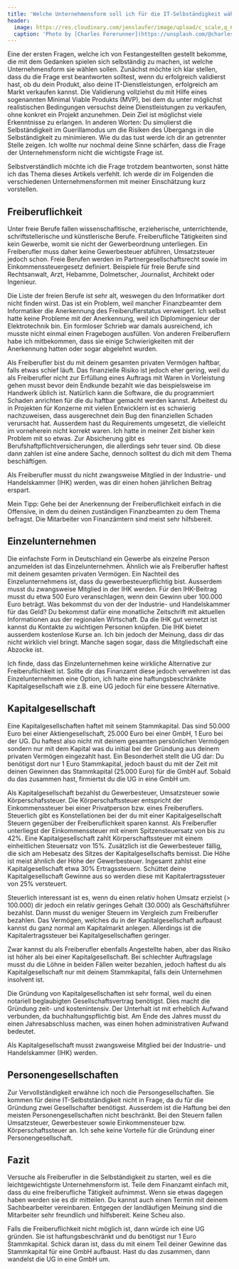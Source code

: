 ```yaml
---
title: 'Welche Unternehmensform soll ich für die IT-Selbständigkeit wählen?'
header:
  image: https://res.cloudinary.com/jenslaufer/image/upload/c_scale,q_65,w_800/v1615277448/charles-forerunner-3fPXt37X6UQ-unsplash.jpg
  caption: 'Photo by [Charles Forerunner](https://unsplash.com/@charles_forerunner?utm_source=unsplash&amp;utm_medium=referral&amp;utm_content=creditCopyText) [**Unsplash**](https://unsplash.com/s/photos/corporate?utm_source=unsplash&amp;utm_medium=referral&amp;utm_content=creditCopyText)'
---
```


Eine der ersten Fragen, welche ich von Festangestellten gestellt bekomme, die mit dem Gedanken spielen sich selbständig zu machen, ist welche Unternehmensform sie wählen sollen. Zunächst möchte ich klar stellen, dass du die Frage erst beantworten solltest, wenn du erfolgreich validierst hast, ob du dein Produkt, also deine IT-Dienstleistungen, erfolgreich am Markt verkaufen kannst. Die Validierung vollziehst du mit Hilfe eines sogenannten Minimal Viable Produkts (MVP), bei dem du unter möglichst realistischen Bedingungen versuchst deine Dienstleistungen zu verkaufen, ohne konkret ein Projekt anzunehmen. Dein Ziel ist möglichst viele Erkenntnisse zu erlangen. In anderen Worten: Du simulierst die Selbständigkeit im Guerillamodus um die Risiken des Übergangs in die Selbständigkeit zu minimieren. Wie du das tust werde ich dir an getrennter Stelle zeigen. Ich wollte nur nochmal deine Sinne schärfen, dass die Frage der Unternehmensform nicht die wichtigste Frage ist.

Selbstverständlich möchte ich die Frage trotzdem beantworten, sonst hätte ich das Thema dieses Artikels verfehlt. Ich werde dir im Folgenden die verschiedenen Unternehmensformen mit meiner Einschätzung kurz vorstellen.

## Freiberuflichkeit

Unter freie Berufe fallen wissenschafltische, erzieherische, unterrichtende, schriftstellerische und künstlerische Berufe. Freiberufliche Tätigkeiten sind kein Gewerbe, womit sie nicht der Gewerbeordnung unterliegen. Ein Freiberufler muss daher keine Gewerbesteuer abführen, Umsatzsteuer jedoch schon. Freie Berufen werden im Partnergesellschaftsrecht sowie im Einkommenssteuergesetz definiert. Beispiele für freie Berufe sind Rechtsanwalt, Arzt, Hebamme, Dolmetscher, Journalist, Architekt oder Ingenieur.

Die Liste der freien Berufe ist sehr alt, weswegen du den Informatiker dort nicht finden wirst. Das ist ein Problem, weil mancher Finanzbeamter dem Informatiker die Anerkennung des Freiberuflerstatus verweigert. Ich selbst hatte keine Probleme mit der Anerkennung, weil ich Diplomingenieur der Elektrotechnik bin. Ein formloser Schrieb war damals ausreichend, ich musste nicht einmal einen Fragebogen ausfüllen. Von anderen Freiberuflern habe ich mitbekommen, dass sie einige Schwierigkeiten mit der Anerkennung hatten oder sogar abgelehnt wurden.

Als Freiberufler bist du mit deinem gesamten privaten Vermögen haftbar, falls etwas schief läuft. Das finanzielle Risiko ist jedoch eher gering, weil du als Freiberufler nicht zur Erfüllung eines Auftrags mit Waren in Vorleistung gehen musst bevor dein Endkunde bezahlt wie das beispielsweise im Handwerk üblich ist.
Natürlich kann die Software, die du programmiert Schaden anrichten für die du haftbar gemacht werden kannst. Arbeitest du in Projekten für Konzerne mit vielen Entwicklern ist es schwierig nachzuweisen, dass ausgerechnet dein Bug den finanziellen Schaden verursacht hat. Ausserdem hast du Requirements umgesetzt, die vielleicht im vorneherein nicht korrekt waren. Ich hatte in meiner Zeit bisher kein Problem mit so etwas. Zur Absicherung gibt es Berufshaftpflichtversicherungen, die allerdings sehr teuer sind. Ob diese dann zahlen ist eine andere Sache, dennoch solltest du dich mit dem Thema beschäftigen.

Als Freiberufler musst du nicht zwangsweise Mitglied in der Industrie- und Handelskammer (IHK) werden, was dir einen hohen jährlichen Beitrag erspart.

Mein Tipp: Gehe bei der Anerkennung der Freiberuflichkeit einfach in die Offensive, in dem du deinen zuständigen Finanzbeamten zu dem Thema befragst. Die Mitarbeiter von Finanzämtern sind meist sehr hilfsbereit.

## Einzelunternehmen

Die einfachste Form in Deutschland ein Gewerbe als einzelne Person anzumelden ist das Einzelunternehmen. Ähnlich wie als Freiberufler haftest mit deinem gesamten privaten Vermögen.
Ein Nachteil des Einzelunternehmens ist, dass du gewerbesteuerpflichtig bist. Ausserdem musst du zwangsweise Mitglied in der IHK werden. Für den IHK-Beitrag musst du etwa 500 Euro veranschlagen, wenn dein Gewinn uber 100.000 Euro beträgt. Was bekommst du von der der Industrie- und Handelskammer für das Geld? Du bekommst dafür eine monatliche Zeitschrift mit aktuellen Informationen aus der regionalen Wirtschaft. Da die IHK gut vernetzt ist kannst du Kontakte zu wichtigen Personen knüpfen. Die IHK bietet ausserdem kostenlose Kurse an. Ich bin jedoch der Meinung, dass dir das nicht wirklich viel bringt. Manche sagen sogar, dass die Mitgliedschaft eine Abzocke ist.

Ich finde, dass das Einzelunternehmen keine wirkliche Alternative zur Freiberuflichkeit ist. Sollte dir das Finanzamt diese jedoch verwehren ist das Einzelunternehmen eine Option, ich halte eine haftungsbeschränkte Kapitalgesellschaft wie z.B. eine UG jedoch für eine bessere Alternative.

## Kapitalgesellschaft

Eine Kapitalgesellschaften haftet mit seinem Stammkapital. Das sind 50.000 Euro bei einer Aktiengesellschaft, 25.000 Euro bei einer GmbH, 1 Euro bei der UG. Du haftest also nicht mit deinem gesamten persönlichen Vermögen sondern nur mit dem Kapital was du initial bei der Gründung aus deinem privaten Vermögen eingezahlt hast. Ein Besonderheit stellt die UG dar: Du benötigst dort nur 1 Euro Stammkapital, jedoch baust du mit der Zeit mit deinen Gewinnen das Stammkapital (25.000 Euro) für die GmbH auf. Sobald du das zusammen hast, firmiertst du die UG in eine GmbH um.

Als Kapitalgesellschaft bezahlst du Gewerbesteuer, Umsatzsteuer sowie Körperschafssteuer. Die Körperschaftssteuer entspricht der Einkommenssteuer bei einer Privatperson bzw. eines Freiberuflers.
Steuerlich gibt es Konstellationen bei der du mit einer Kapitalgesellschaft Steuern gegenüber der Freiberuflichkeit sparen kannst. Als Freiberufler unterliegst der Einkommenssteuer mit einem Spitzensteuersatz von bis zu 42%. Eine Kapitalgesellschaft zahlt Körperschaftssteuer mit einem einheitlichen Steuersatz von 15%. Zusätzlich ist die Gewerbesteuer fällig, die sich am Hebesatz des Sitzes der Kapitalgesellschafts bemisst. Die Höhe ist meist ähnlich der Höhe der Gewerbesteuer. Ingesamt zahlst eine Kapitalgesellschaft etwa 30% Ertragssteuern. Schüttet deine Kapitalgesellschaft Gewinne aus so werden diese mit Kapitalertragssteuer von 25% versteuert.

Steuerlich interessant ist es, wenn du einen relativ hohen Umsatz erzielst (> 100.000) dir jedoch ein relativ geringes Gehalt (30.000) als Geschäftsführer bezahlst. Dann musst du weniger Steuern im Vergleich zum Freiberufler bezahlen. Das Vermögen, welches du in der Kapitalgesellschaft aufbaust kannst du ganz normal am Kapitalmarkt anlegen. Allerdings ist die Kapitalertragssteuer bei Kapitalgesellschaften geringer.

Zwar kannst du als Freiberufler ebenfalls Angestellte haben, aber das Risiko ist höher als bei einer Kapitalgesellschaft. Bei schlechter Auftragslage musst du die Löhne in beiden Fällen weiter bezahlen, jedoch haftest du als Kapitalgesellschaft nur mit deinem Stammkapital, falls dein Unternehmen insolvent ist.

Die Gründung von Kapitalgesellschaften ist sehr formal, weil du einen notariell beglaubigten Gesellschaftsvertrag benötigst. Dies macht die Gründung zeit- und kostenintensiv. Der Unterhalt ist mit erheblich Aufwand verbunden, da buchhaltungspflichtig bist. Am Ende des Jahres musst du einen Jahresabschluss machen, was einen hohen administrativen Aufwand bedeutet.

Als Kapitalgesellschaft musst zwangsweise Mitglied bei der Industrie- und Handelskammer (IHK) werden.

## Personengesellschaften

Zur Vervollständigkeit erwähne ich noch die Persongesellschaften. Sie kommen für deine IT-Selbstständigkeit nicht in Frage, da du für die Gründung zwei Gesellschafter benötigst. Ausserdem ist die Haftung bei den meisten Personengesellschaften nicht beschränkt. Bei den Steuern fallen Umsatzsteuer, Gewerbesteuer sowie Einkommensteuer bzw. Körperschaftssteuer an. Ich sehe keine Vorteile für die Gründung einer Personengesellschaft.

## Fazit

Versuche als Freiberufler in die Selbständigkeit zu starten, weil es die leichtgewichtigste Unternehmensform ist. Teile dem Finanzamt einfach mit, dass du eine freiberufliche Tätigkeit aufnimmst. Wenn sie etwas dagegen haben werden sie es dir mitteilen. Du kannst auch einen Termin mit deinem Sachbearbeiter vereinbaren. Entgegen der landläufigen Meinung sind die Mitarbeiter sehr freundlich und hilfsbereit. Keine Scheu also.

Falls die Freiberuflichkeit nicht möglich ist, dann würde ich eine UG gründen. Sie ist haftungsbeschränkt und du benötigst nur 1 Euro Stammkapital. Schick daran ist, dass du mit einem Teil deiner Gewinne das Stammkapital für eine GmbH aufbaust. Hast du das zusammen, dann wandelst die UG in eine GmbH um.
